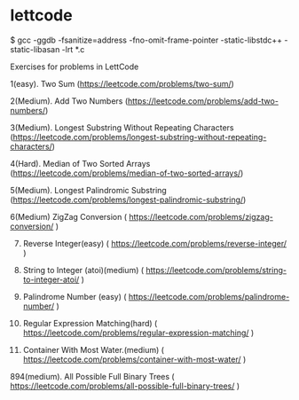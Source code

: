 # lettcode


$ gcc -ggdb -fsanitize=address -fno-omit-frame-pointer -static-libstdc++ -static-libasan -lrt *.c

Exercises for problems in LettCode

1(easy). Two Sum (https://leetcode.com/problems/two-sum/)

2(Medium). Add Two Numbers (https://leetcode.com/problems/add-two-numbers/)

3(Medium). Longest Substring Without Repeating Characters (https://leetcode.com/problems/longest-substring-without-repeating-characters/)

4(Hard). Median of Two Sorted Arrays (https://leetcode.com/problems/median-of-two-sorted-arrays/)

5(Medium). Longest Palindromic Substring (https://leetcode.com/problems/longest-palindromic-substring/)

6(Medium) ZigZag Conversion ( https://leetcode.com/problems/zigzag-conversion/ )

7. Reverse Integer(easy) ( https://leetcode.com/problems/reverse-integer/ )

8. String to Integer (atoi)(medium) ( https://leetcode.com/problems/string-to-integer-atoi/ )

9. Palindrome Number (easy) ( https://leetcode.com/problems/palindrome-number/ )

10. Regular Expression Matching(hard) ( https://leetcode.com/problems/regular-expression-matching/ )

11. Container With Most Water.(medium) ( https://leetcode.com/problems/container-with-most-water/ )

894(medium). All Possible Full Binary Trees ( https://leetcode.com/problems/all-possible-full-binary-trees/ )
